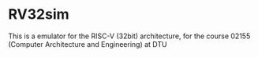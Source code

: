 # RV32sim

This is a emulator for the RISC-V (32bit) architecture, for the course 02155 (Computer Architecture and Engineering) at DTU
